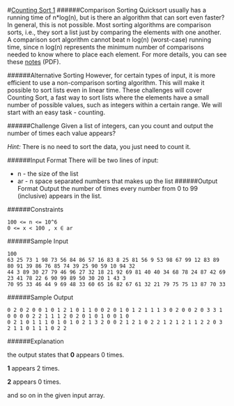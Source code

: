 #[Counting Sort 1](https://www.hackerrank.com/challenges/countingsort1)
######Comparison Sorting 
Quicksort usually has a running time of n*log(n), but is there an algorithm that can sort even faster? In general, this is not possible. Most sorting algorithms are comparison sorts, i.e., they sort a list just by comparing the elements with one another. A comparison sort algorithm cannot beat n log(n) (worst-case) running time, since n log(n) represents the minimum number of comparisons needed to know where to place each element. For more details, you can see these [notes](http://www.cs.cmu.edu/~avrim/451f11/lectures/lect0913.pdf) (PDF).

######Alternative Sorting 
However, for certain types of input, it is more efficient to use a non-comparison sorting algorithm. This will make it possible to sort lists even in linear time. These challenges will cover Counting Sort, a fast way to sort lists where the elements have a small number of possible values, such as integers within a certain range. We will start with an easy task - counting.

######Challenge 
Given a list of integers, can you count and output the number of times each value appears?

*Hint:* There is no need to sort the data, you just need to count it.

######Input Format 
There will be two lines of input:

* n - the size of the list
* ar - n space separated numbers that makes up the list
######Output Format 
Output the number of times every number from 0 to 99 (inclusive) appears in the list.

######Constraints 
```shell
100 <= n <= 10^6 
0 <= x < 100 , x ∈ ar
```
######Sample Input
```shell
100
63 25 73 1 98 73 56 84 86 57 16 83 8 25 81 56 9 53 98 67 99 12 83 89 80 91 39 86 76 85 74 39 25 90 59 10 94 32
44 3 89 30 27 79 46 96 27 32 18 21 92 69 81 40 40 34 68 78 24 87 42 69 23 41 78 22 6 90 99 89 50 30 20 1 43 3 
70 95 33 46 44 9 69 48 33 60 65 16 82 67 61 32 21 79 75 75 13 87 70 33 
```
######Sample Output
```shell
0 2 0 2 0 0 1 0 1 2 1 0 1 1 0 0 2 0 1 0 1 2 1 1 1 3 0 2 0 0 2 0 3 3 1 0 0 0 0 2 2 1 1 1 2 0 2 0 1 0 1 0 0 1 0 
0 2 1 0 1 1 1 0 1 0 1 0 2 1 3 2 0 0 2 1 2 1 0 2 2 1 2 1 2 1 1 2 2 0 3 2 1 1 0 1 1 1 0 2 2 
```
######Explanation

the output states that **0** appears 0 times. 

**1** appears 2 times. 

**2** appears 0 times. 

and so on in the given input array.
